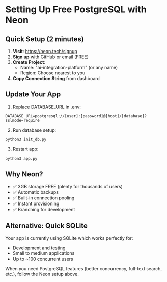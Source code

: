 # Setting Up Free PostgreSQL with Neon

## Quick Setup (2 minutes)

1. **Visit**: https://neon.tech/signup
2. **Sign up** with GitHub or email (FREE)
3. **Create Project**:
   - Name: "ai-integration-platform" (or any name)
   - Region: Choose nearest to you
4. **Copy Connection String** from dashboard

## Update Your App

1. Replace DATABASE_URL in .env:
```
DATABASE_URL=postgresql://[user]:[password]@[host]/[database]?sslmode=require
```

2. Run database setup:
```bash
python3 init_db.py
```

3. Restart app:
```bash
python3 app.py
```

## Why Neon?

- ✅ 3GB storage FREE (plenty for thousands of users)
- ✅ Automatic backups
- ✅ Built-in connection pooling
- ✅ Instant provisioning
- ✅ Branching for development

## Alternative: Quick SQLite

Your app is currently using SQLite which works perfectly for:
- Development and testing
- Small to medium applications
- Up to ~100 concurrent users

When you need PostgreSQL features (better concurrency, full-text search, etc.), follow the Neon setup above.
